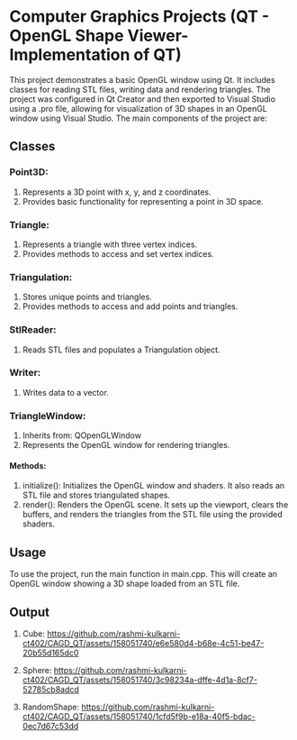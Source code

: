 # Computer Graphics Projects (QT - OpenGL Shape Viewer-Implementation of QT)
This project demonstrates a basic OpenGL window using Qt. It includes classes for reading STL files, writing data and rendering triangles. The project was configured in Qt Creator and then exported to Visual Studio using a .pro file, allowing for visualization of 3D shapes in an OpenGL window using Visual Studio. The main components of the project are:

## Classes
### Point3D:
1. Represents a 3D point with x, y, and z coordinates.
2. Provides basic functionality for representing a point in 3D space.
### Triangle:
1. Represents a triangle with three vertex indices.
2. Provides methods to access and set vertex indices.
### Triangulation:
1. Stores unique points and triangles.
2. Provides methods to access and add points and triangles.
### StlReader:
1. Reads STL files and populates a Triangulation object.
### Writer:
1. Writes data to a vector.
### TriangleWindow:
1. Inherits from: QOpenGLWindow
2. Represents the OpenGL window for rendering triangles.
   
  #### Methods:
   1. initialize(): Initializes the OpenGL window and shaders. It also reads an STL file and stores triangulated shapes.
   2. render(): Renders the OpenGL scene. It sets up the viewport, clears the buffers, and renders the triangles from the STL file using the provided shaders.

## Usage
To use the project, run the main function in main.cpp. This will create an OpenGL window showing a 3D shape loaded from an STL file.

## Output

1. Cube:
https://github.com/rashmi-kulkarni-ct402/CAGD_QT/assets/158051740/e6e580d4-b68e-4c51-be47-20b55d165dc0

2. Sphere:
https://github.com/rashmi-kulkarni-ct402/CAGD_QT/assets/158051740/3c98234a-dffe-4d1a-8cf7-52785cb8adcd

4. RandomShape:
https://github.com/rashmi-kulkarni-ct402/CAGD_QT/assets/158051740/1cfd5f9b-e18a-40f5-bdac-0ec7d67c53dd

